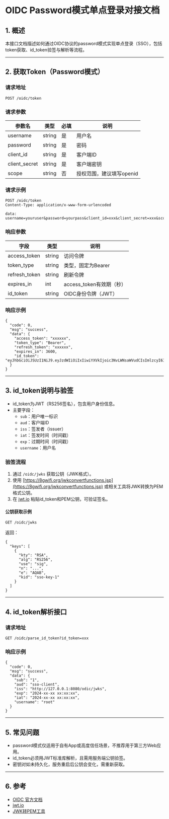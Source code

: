 # OIDC Password模式单点登录对接文档

## 1. 概述
本接口文档描述如何通过OIDC协议的password模式实现单点登录（SSO），包括token获取、id_token验签与解析等流程。

---

## 2. 获取Token（Password模式）

### 请求地址
```
POST /oidc/token
```

### 请求参数
| 参数名       | 类型   | 必填 | 说明           |
| ------------ | ------ | ---- | -------------- |
| username     | string | 是   | 用户名         |
| password     | string | 是   | 密码           |
| client_id    | string | 是   | 客户端ID       |
| client_secret| string | 是   | 客户端密钥     |
| scope        | string | 否   | 授权范围，建议填写openid |

### 请求示例
```
POST /oidc/token
Content-Type: application/x-www-form-urlencoded

data: username=youruser&password=yourpass&client_id=xxx&client_secret=xxx&scope=openid
```

### 响应参数
| 字段           | 类型   | 说明                 |
| -------------- | ------ | -------------------- |
| access_token   | string | 访问令牌             |
| token_type     | string | 类型，固定为Bearer   |
| refresh_token  | string | 刷新令牌             |
| expires_in     | int    | access_token有效期（秒）|
| id_token       | string | OIDC身份令牌（JWT）  |

### 响应示例
```
{
  "code": 0,
  "msg": "success",
  "data": {
    "access_token": "xxxxxx",
    "token_type": "Bearer",
    "refresh_token": "xxxxxx",
    "expires_in": 3600,
    "id_token": "eyJhbGciOiJSUzI1NiJ9.eyJzdWIiOiIxIiwiYXVkIjoic3NvLWNsaWVudCIsImlzcyI6Imh0dHA6Ly8xMjcuMC4wLjE6ODA4MC9vZGljL2p3a3MiLCJpYXQiOjE3NDg5NjIxMDMsImV4cCI6MTc0ODk2NTcwMywidXNlcm5hbWUiOiJyb290In0.GK..."
  }
}
```

---

## 3. id_token说明与验签

- id_token为JWT（RS256签名），包含用户身份信息。
- 主要字段：
  - `sub`：用户唯一标识
  - `aud`：客户端ID
  - `iss`：签发者（issuer）
  - `iat`：签发时间（时间戳）
  - `exp`：过期时间（时间戳）
  - `username`：用户名

### 验签流程
1. 通过 `/oidc/jwks` 获取公钥（JWK格式）。
2. 使用 [https://8gwifi.org/jwkconvertfunctions.jsp](https://8gwifi.org/jwkconvertfunctions.jsp) 或相关工具将JWK转换为PEM格式公钥。
3. 在 [jwt.io](https://jwt.io/) 粘贴id_token和PEM公钥，可验证签名。

#### 公钥获取示例
```
GET /oidc/jwks
```
返回：
```
{
  "keys": [
    {
      "kty": "RSA",
      "alg": "RS256",
      "use": "sig",
      "n": "...",
      "e": "AQAB",
      "kid": "sso-key-1"
    }
  ]
}
```

---

## 4. id_token解析接口

### 请求地址
```
GET /oidc/parse_id_token?id_token=xxx
```

### 响应示例
```
{
  "code": 0,
  "msg": "success",
  "data": {
    "sub": "1",
    "aud": "sso-client",
    "iss": "http://127.0.0.1:8080/odic/jwks",
    "exp": "2024-xx-xx xx:xx:xx",
    "iat": "2024-xx-xx xx:xx:xx",
    "username": "root"
  }
}
```

---

## 5. 常见问题
- password模式仅适用于自有App或高度信任场景，不推荐用于第三方Web应用。
- id_token必须用JWT标准库解析，且需用服务端公钥验签。
- 密钥对如未持久化，服务重启后公钥会变化，需重新获取。

---

## 6. 参考
- [OIDC 官方文档](https://openid.net/specs/openid-connect-core-1_0.html)
- [jwt.io](https://jwt.io/)
- [JWK转PEM工具](https://8gwifi.org/jwkconvertfunctions.jsp) 